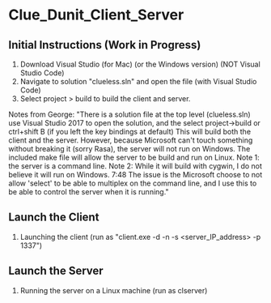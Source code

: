 # Clue_Dunit_Client_Server

## Initial Instructions (Work in Progress)

1. Download Visual Studio (for Mac) (or the Windows version) (NOT Visual Studio Code)
2. Navigate to solution "clueless.sln" and open the file (with Visual Studio Code)
2. Select project > build to build the client and server.


Notes from George: "There is a solution file at the top level (clueless.sln) use Visual Studio 2017 to open the solution, and the select project->build or ctrl+shift B (if you left the key bindings at default)  This will build both the client and the server.  However, because Microsoft can't touch something without breaking it (sorry Rasa), the server will not run on Windows.  The included make file will allow the server to be build and run on Linux.  Note 1: the server is a command line. Note 2: While it will build with cygwin, I do not believe it will run on Windows. 7:48 The issue is the Microsoft choose to not allow 'select' to be able to multiplex on the command line, and I use this to be able to control the server when it is running."

## Launch the Client
1. Launching the client (run as "client.exe -d -n -s <server_IP_address> -p 1337") 

## Launch the Server
1. Running the server on a Linux machine (run as clserver)